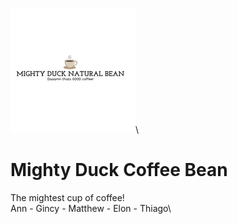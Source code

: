 ![Mighty Duck Coffee](images/mighty-duck.jpg)\
# Mighty Duck Coffee Bean
The mightest cup of coffee!\
Ann - Gincy - Matthew - Elon - Thiago\